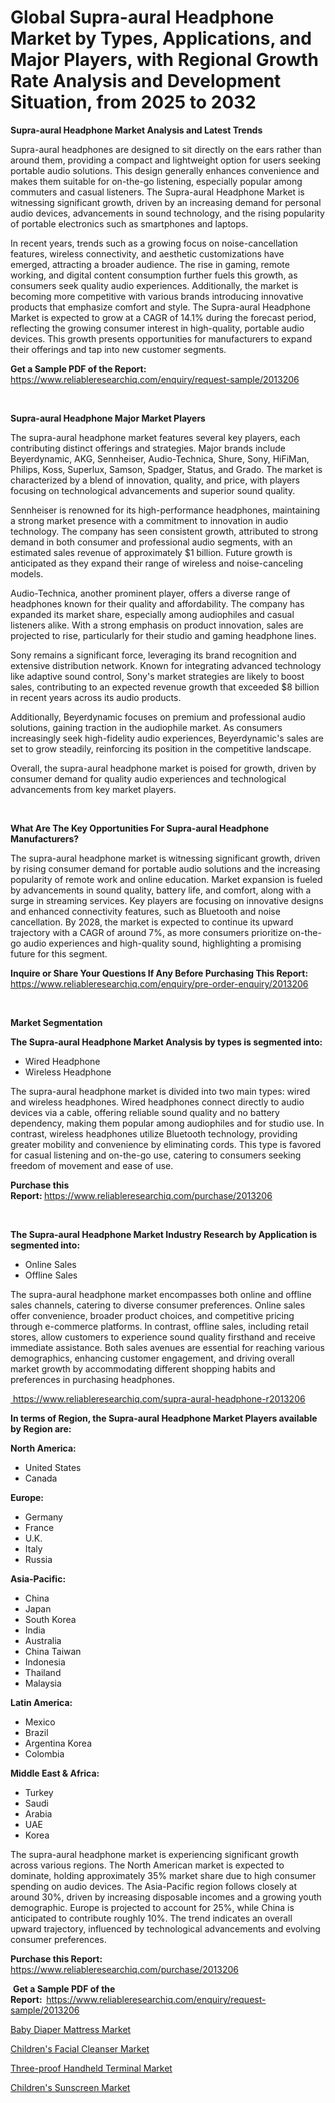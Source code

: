 <p><h1>Global Supra-aural Headphone Market by Types, Applications, and Major Players, with Regional Growth Rate Analysis and Development Situation, from 2025 to 2032</h1></p><p><strong>Supra-aural Headphone Market Analysis and Latest Trends</strong></p>
<p><p>Supra-aural headphones are designed to sit directly on the ears rather than around them, providing a compact and lightweight option for users seeking portable audio solutions. This design generally enhances convenience and makes them suitable for on-the-go listening, especially popular among commuters and casual listeners. The Supra-aural Headphone Market is witnessing significant growth, driven by an increasing demand for personal audio devices, advancements in sound technology, and the rising popularity of portable electronics such as smartphones and laptops.</p><p>In recent years, trends such as a growing focus on noise-cancellation features, wireless connectivity, and aesthetic customizations have emerged, attracting a broader audience. The rise in gaming, remote working, and digital content consumption further fuels this growth, as consumers seek quality audio experiences. Additionally, the market is becoming more competitive with various brands introducing innovative products that emphasize comfort and style. The Supra-aural Headphone Market is expected to grow at a CAGR of 14.1% during the forecast period, reflecting the growing consumer interest in high-quality, portable audio devices. This growth presents opportunities for manufacturers to expand their offerings and tap into new customer segments.</p></p>
<p><strong>Get a Sample PDF of the Report:&nbsp;</strong> <a href="https://www.reliableresearchiq.com/enquiry/request-sample/2013206?utm_campaign=1088&utm_medium=2&utm_source=Github&utm_content=ia&utm_term=10022025&utm_id=supra-aural-headphone">https://www.reliableresearchiq.com/enquiry/request-sample/2013206</a></p>
<p>&nbsp;</p>
<p><strong>Supra-aural Headphone Major Market Players</strong></p>
<p><p>The supra-aural headphone market features several key players, each contributing distinct offerings and strategies. Major brands include Beyerdynamic, AKG, Sennheiser, Audio-Technica, Shure, Sony, HiFiMan, Philips, Koss, Superlux, Samson, Spadger, Status, and Grado. The market is characterized by a blend of innovation, quality, and price, with players focusing on technological advancements and superior sound quality.</p><p>Sennheiser is renowned for its high-performance headphones, maintaining a strong market presence with a commitment to innovation in audio technology. The company has seen consistent growth, attributed to strong demand in both consumer and professional audio segments, with an estimated sales revenue of approximately $1 billion. Future growth is anticipated as they expand their range of wireless and noise-canceling models.</p><p>Audio-Technica, another prominent player, offers a diverse range of headphones known for their quality and affordability. The company has expanded its market share, especially among audiophiles and casual listeners alike. With a strong emphasis on product innovation, sales are projected to rise, particularly for their studio and gaming headphone lines.</p><p>Sony remains a significant force, leveraging its brand recognition and extensive distribution network. Known for integrating advanced technology like adaptive sound control, Sony's market strategies are likely to boost sales, contributing to an expected revenue growth that exceeded $8 billion in recent years across its audio products.</p><p>Additionally, Beyerdynamic focuses on premium and professional audio solutions, gaining traction in the audiophile market. As consumers increasingly seek high-fidelity audio experiences, Beyerdynamic's sales are set to grow steadily, reinforcing its position in the competitive landscape.</p><p>Overall, the supra-aural headphone market is poised for growth, driven by consumer demand for quality audio experiences and technological advancements from key market players.</p></p>
<p>&nbsp;</p>
<p><strong>What Are The Key Opportunities For Supra-aural Headphone Manufacturers?</strong></p>
<p><p>The supra-aural headphone market is witnessing significant growth, driven by rising consumer demand for portable audio solutions and the increasing popularity of remote work and online education. Market expansion is fueled by advancements in sound quality, battery life, and comfort, along with a surge in streaming services. Key players are focusing on innovative designs and enhanced connectivity features, such as Bluetooth and noise cancellation. By 2028, the market is expected to continue its upward trajectory with a CAGR of around 7%, as more consumers prioritize on-the-go audio experiences and high-quality sound, highlighting a promising future for this segment.</p></p>
<p><strong>Inquire or Share Your Questions If Any Before Purchasing This Report:</strong> <a href="https://www.reliableresearchiq.com/enquiry/pre-order-enquiry/2013206?utm_campaign=1088&utm_medium=2&utm_source=Github&utm_content=ia&utm_term=10022025&utm_id=supra-aural-headphone">https://www.reliableresearchiq.com/enquiry/pre-order-enquiry/2013206</a></p>
<p>&nbsp;</p>
<p><strong>Market Segmentation</strong></p>
<p><strong>The Supra-aural Headphone Market Analysis by types is segmented into:</strong></p>
<p><ul><li>Wired Headphone</li><li>Wireless Headphone</li></ul></p>
<p><p>The supra-aural headphone market is divided into two main types: wired and wireless headphones. Wired headphones connect directly to audio devices via a cable, offering reliable sound quality and no battery dependency, making them popular among audiophiles and for studio use. In contrast, wireless headphones utilize Bluetooth technology, providing greater mobility and convenience by eliminating cords. This type is favored for casual listening and on-the-go use, catering to consumers seeking freedom of movement and ease of use.</p></p>
<p><strong>Purchase this Report:&nbsp;</strong><a href="https://www.reliableresearchiq.com/purchase/2013206?utm_campaign=1088&utm_medium=2&utm_source=Github&utm_content=ia&utm_term=10022025&utm_id=supra-aural-headphone">https://www.reliableresearchiq.com/purchase/2013206</a></p>
<p>&nbsp;</p>
<p><strong>The Supra-aural Headphone Market Industry Research by Application is segmented into:</strong></p>
<p><ul><li>Online Sales</li><li>Offline Sales</li></ul></p>
<p><p>The supra-aural headphone market encompasses both online and offline sales channels, catering to diverse consumer preferences. Online sales offer convenience, broader product choices, and competitive pricing through e-commerce platforms. In contrast, offline sales, including retail stores, allow customers to experience sound quality firsthand and receive immediate assistance. Both sales avenues are essential for reaching various demographics, enhancing customer engagement, and driving overall market growth by accommodating different shopping habits and preferences in purchasing headphones.</p></p>
<p><a href="https://www.reliableresearchiq.com/supra-aural-headphone-r2013206?utm_campaign=1088&utm_medium=2&utm_source=Github&utm_content=ia&utm_term=10022025&utm_id=supra-aural-headphone">&nbsp;https://www.reliableresearchiq.com/supra-aural-headphone-r2013206</a></p>
<p><strong>In terms of Region, the Supra-aural Headphone Market Players available by Region are:</strong></p>
<p>
    <p> <strong> North America: </strong>
        <ul>
            <li>United States</li>
            <li>Canada</li>
        </ul>
        </p> 
    <p> <strong> Europe: </strong>
        <ul>
            <li>Germany</li>
            <li>France</li>
            <li>U.K.</li>
            <li>Italy</li>
            <li>Russia</li>
        </ul>
        </p> 
    <p> <strong> Asia-Pacific: </strong>
        <ul>
            <li>China</li>
            <li>Japan</li>
            <li>South Korea</li>
            <li>India</li>
            <li>Australia</li>
            <li>China Taiwan</li>
            <li>Indonesia</li>
            <li>Thailand</li>
            <li>Malaysia</li>
        </ul>
        </p> 
    <p> <strong> Latin America: </strong>
        <ul>
            <li>Mexico</li>
            <li>Brazil</li>
            <li>Argentina Korea</li>
            <li>Colombia</li>
        </ul>
        </p> 
    <p> <strong> Middle East & Africa: </strong>
        <ul>
            <li>Turkey</li>
            <li>Saudi</li>
            <li>Arabia</li>
            <li>UAE</li>
            <li>Korea</li>
        </ul>
    </p>
    </p>
<p><p>The supra-aural headphone market is experiencing significant growth across various regions. The North American market is expected to dominate, holding approximately 35% market share due to high consumer spending on audio devices. The Asia-Pacific region follows closely at around 30%, driven by increasing disposable incomes and a growing youth demographic. Europe is projected to account for 25%, while China is anticipated to contribute roughly 10%. The trend indicates an overall upward trajectory, influenced by technological advancements and evolving consumer preferences.</p></p>
<p><strong>Purchase this Report: </strong><a href="https://www.reliableresearchiq.com/purchase/2013206?utm_campaign=1088&utm_medium=2&utm_source=Github&utm_content=ia&utm_term=10022025&utm_id=supra-aural-headphone">https://www.reliableresearchiq.com/purchase/2013206</a></p>
<p>&nbsp;<strong>Get a Sample PDF of the Report:&nbsp;&nbsp;</strong><a href="https://www.reliableresearchiq.com/enquiry/request-sample/2013206?utm_campaign=1088&utm_medium=2&utm_source=Github&utm_content=ia&utm_term=10022025&utm_id=supra-aural-headphone">https://www.reliableresearchiq.com/enquiry/request-sample/2013206</a></p>
<p><strong></strong></p>
<p><p><a href="https://github.com/ratzkadria/Market-Research-Report-List-1/blob/main/baby-diaper-mattress-market.md?utm_campaign=1088&utm_medium=2&utm_source=Github&utm_content=ia&utm_term=10022025&utm_id=supra-aural-headphone">Baby Diaper Mattress Market</a></p><p><a href="https://github.com/rebikamileny/Market-Research-Report-List-1/blob/main/childrens-facial-cleanser-market.md?utm_campaign=1088&utm_medium=2&utm_source=Github&utm_content=ia&utm_term=10022025&utm_id=supra-aural-headphone">Children's Facial Cleanser Market</a></p><p><a href="https://github.com/farklasu/Market-Research-Report-List-1/blob/main/three-proof-handheld-terminal-market.md?utm_campaign=1088&utm_medium=2&utm_source=Github&utm_content=ia&utm_term=10022025&utm_id=supra-aural-headphone">Three-proof Handheld Terminal Market</a></p><p><a href="https://github.com/armsinwan/Market-Research-Report-List-1/blob/main/childrens-sunscreen-market.md?utm_campaign=1088&utm_medium=2&utm_source=Github&utm_content=ia&utm_term=10022025&utm_id=supra-aural-headphone">Children's Sunscreen Market</a></p></p>